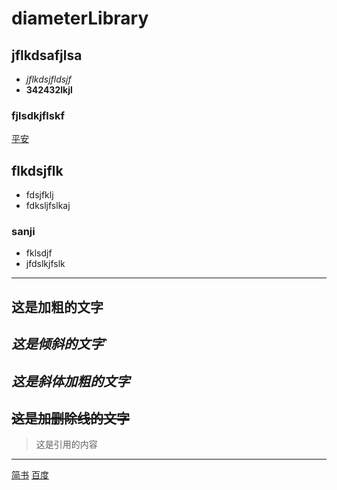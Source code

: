 # diameterLibrary
## jflkdsafjlsa
- *jflkdsjfldsjf*
- **342432lkjl**
### fjlsdkjflskf
[平安](www.pingan.com)
## flkdsjflk
* fdsjfklj
* fdksljfslkaj
### sanji
- fklsdjf
- jfdslkjfslk
---
**这是加粗的文字**
---
*这是倾斜的文字*`
---
***这是斜体加粗的文字***
---
~~这是加删除线的文字~~
---
>这是引用的内容
---
[简书](http://jianshu.com)
[百度](http://baidu.com)
